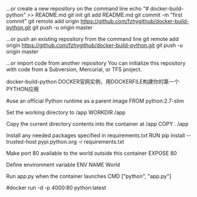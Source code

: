 …or create a new repository on the command line
 echo "# docker-build-python" >> README.md
git init
git add README.md
git commit -m "first commit"
git remote add origin https://github.com/fzhygithub/docker-build-python.git
git push -u origin master

…or push an existing repository from the command line
 git remote add origin https://github.com/fzhygithub/docker-build-python.git
git push -u origin master

…or import code from another repository
You can initialize this repository with code from a Subversion, Mercurial, or TFS project.






docker-build-python
DOCKER官网实例，用DOCKERFILE构建你的第一个PYTHON应用

#use an official Python runtime as a parent image FROM python:2.7-slim

Set the working directory to /app
WORKDIR /app

Copy the current directory contents into the container at /app
COPY . /app

Install any needed packages specified in requirements.txt
RUN pip install --trusted-host pypi.python.org -r requirements.txt

Make port 80 available to the world outside this container
EXPOSE 80

Define environment variable
ENV NAME World

Run app.py when the container launches
CMD ["python", "app.py"]

#docker run -d -p 4000:80 python:latest
